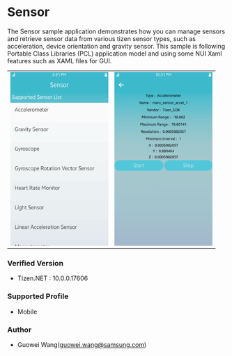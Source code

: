 # Sensor
The Sensor sample application demonstrates how you can manage sensors and retrieve sensor data from various tizen sensor types, such as acceleration, device orientation and gravity sensor.
This sample is following Portable Class Libraries (PCL) application model and using some NUI Xaml features such as XAML files for GUI.


<table>
<tr>
<td>
<center><img src='./Screenshots/Tizen/Main.png' height=400></center>
</td>
<td>
<center><img src='./Screenshots/Tizen/Accelerometer.png' height=400></center>
</td>
</tr>
</table>


### Verified Version
* Tizen.NET : 10.0.0.17606

### Supported Profile
* Mobile

### Author
* Guowei Wang(guowei.wang@samsung.com)

